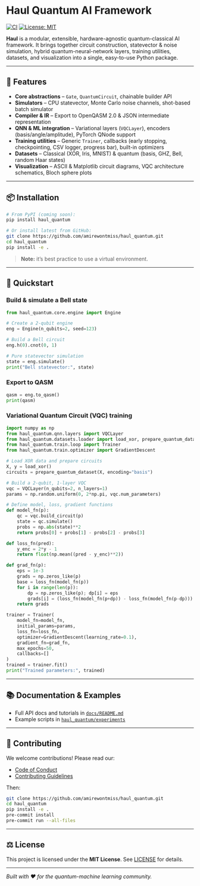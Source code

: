 # Haul Quantum AI Framework

[![CI](https://github.com/amirewontmiss/haul_quantum/actions/workflows/ci.yml/badge.svg)](https://github.com/amirewontmiss/haul_quantum/actions) [![License: MIT](https://img.shields.io/badge/License-MIT-blue.svg)](LICENSE)

**Haul** is a modular, extensible, hardware-agnostic quantum-classical AI framework. It brings together circuit construction, statevector & noise simulation, hybrid quantum-neural-network layers, training utilities, datasets, and visualization into a single, easy-to-use Python package.

---

## 🚀 Features

* **Core abstractions**
  – `Gate`, `QuantumCircuit`, chainable builder API
* **Simulators**
  – CPU statevector, Monte Carlo noise channels, shot-based batch simulator
* **Compiler & IR**
  – Export to OpenQASM 2.0 & JSON intermediate representation
* **QNN & ML integration**
  – Variational layers (`VQCLayer`), encoders (basis/angle/amplitude), PyTorch QNode support
* **Training utilities**
  – Generic `Trainer`, callbacks (early stopping, checkpointing, CSV logger, progress bar), built-in optimizers
* **Datasets**
  – Classical (XOR, Iris, MNIST) & quantum (basis, GHZ, Bell, random Haar states)
* **Visualization**
  – ASCII & Matplotlib circuit diagrams, VQC architecture schematics, Bloch sphere plots

---

## 📦 Installation

```bash
# From PyPI (coming soon):
pip install haul_quantum

# Or install latest from GitHub:
git clone https://github.com/amirewontmiss/haul_quantum.git
cd haul_quantum
pip install -e .
```

> **Note:** it’s best practice to use a virtual environment.

---

## 🏁 Quickstart

### Build & simulate a Bell state

```python
from haul_quantum.core.engine import Engine

# Create a 2-qubit engine
eng = Engine(n_qubits=2, seed=123)

# Build a Bell circuit
eng.h(0).cnot(0, 1)

# Pure statevector simulation
state = eng.simulate()
print("Bell statevector:", state)
```

### Export to QASM

```python
qasm = eng.to_qasm()
print(qasm)
```

### Variational Quantum Circuit (VQC) training

```python
import numpy as np
from haul_quantum.qnn.layers import VQCLayer
from haul_quantum.datasets.loader import load_xor, prepare_quantum_dataset
from haul_quantum.train.loop import Trainer
from haul_quantum.train.optimizer import GradientDescent

# Load XOR data and prepare circuits
X, y = load_xor()
circuits = prepare_quantum_dataset(X, encoding="basis")

# Build a 2-qubit, 1-layer VQC
vqc = VQCLayer(n_qubits=2, n_layers=1)
params = np.random.uniform(0, 2*np.pi, vqc.num_parameters)

# Define model, loss, gradient functions
def model_fn(p):
    qc = vqc.build_circuit(p)
    state = qc.simulate()
    probs = np.abs(state)**2
    return probs[0] + probs[1] - probs[2] - probs[3]

def loss_fn(pred):
    y_enc = 2*y - 1
    return float(np.mean((pred - y_enc)**2))

def grad_fn(p):
    eps = 1e-3
    grads = np.zeros_like(p)
    base = loss_fn(model_fn(p))
    for i in range(len(p)):
        dp = np.zeros_like(p); dp[i] = eps
        grads[i] = (loss_fn(model_fn(p+dp)) - loss_fn(model_fn(p-dp))) / (2*eps)
    return grads

trainer = Trainer(
    model_fn=model_fn,
    initial_params=params,
    loss_fn=loss_fn,
    optimizer=GradientDescent(learning_rate=0.1),
    gradient_fn=grad_fn,
    max_epochs=50,
    callbacks=[]
)
trained = trainer.fit()
print("Trained parameters:", trained)
```

---

## 📚 Documentation & Examples

* Full API docs and tutorials in [`docs/README.md`](docs/README.md)
* Example scripts in [`haul_quantum/experiments`](haul_quantum/experiments)

---

## 🤝 Contributing

We welcome contributions! Please read our:

* [Code of Conduct](CODE_OF_CONDUCT.md)
* [Contributing Guidelines](CONTRIBUTING.md)

Then:

```bash
git clone https://github.com/amirewontmiss/haul_quantum.git
cd haul_quantum
pip install -e .
pre-commit install
pre-commit run --all-files
```

---

## ⚖️ License

This project is licensed under the **MIT License**. See [LICENSE](LICENSE) for details.

---

*Built with ♥ for the quantum-machine learning community.*

